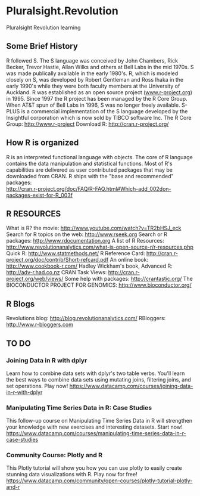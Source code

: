 # Pluralsight.Revolution
Pluralsight Revolution learning

## Some Brief History

R followed S. The S language was conceived by John Chambers, Rick Becker,
Trevor Hastie, Allan Wilks and others at Bell Labs in the mid 1970s. 
S was made publically available in the early 1980's. R, which is modeled closely on S,
was developed by Robert Gentleman and Ross Ihaka in the early 
1990's while they were both faculty members at the University of Auckland. 
R was established as an open source project (www.r-project.org) in 1995. 
Since 1997 the R project has been managed by the R Core Group. 
When AT&T spun of Bell Labs in 1996, S was no longer freely available. 
S-PLUS is a commercial implementation of the S language developed by the 
Insightful corporation which is now sold by TIBCO software Inc.
The R Core Group: http://www.r-project
Download R: http://cran.r-project.org/

## How R is organized

R is an interpreted functional language with objects. The core of R language contains the
data manipulation and statistical functions.
Most of R's capabilities are delivered as user contributed packages that may be downloaded from CRAN.
R ships with the "base and recommended" packages:   
http://cran.r-project.org/doc/FAQ/R-FAQ.html#Which-add_002don-packages-exist-for-R_003f

##  R RESOURCES

What is R? the movie: http://www.youtube.com/watch?v=TR2bHSJ_eck
Search for R topics on the web: http://www.rseek.org
Search or R packages: http://www.rdocumentation.org
A list of R Resources: http://www.revolutionanalytics.com/what-is-open-source-r/r-resources.php
Quick R: http://www.statmethods.net/
R Reference Card: http://cran.r-project.org/doc/contrib/Short-refcard.pdf
An online book: http://www.cookbook-r.com/
Hadley Wickham's book, Advanced R: http://adv-r.had.co.nz
CRAN Task Views: http://cran.r-project.org/web/views/
Some help with packages: http://crantastic.org/
The BIOCONDUCTOR PROJECT FOR GENOMICS: http://www.bioconductor.org/

## R Blogs

Revolutions blog: http://blog.revolutionanalytics.com/
RBloggers: http://www.r-bloggers.com

## TO DO

### Joining Data in R with dplyr

Learn how to combine data sets with dplyr's two table verbs. You'll learn the best ways to combine data sets using mutating joins, filtering joins, and set operations. Play now! 
https://www.datacamp.com/courses/joining-data-in-r-with-dplyr

### Manipulating Time Series Data in R: Case Studies

This follow-up course on Manipulating Time Series Data in R will strengthen your knowledge with new exercises and interesting datasets. Start now! https://www.datacamp.com/courses/manipulating-time-series-data-in-r-case-studies

### Community Course: Plotly and R

This Plotly tutorial will show you how you can use plotly to easily create stunning data visualizations with R. Play now for free! https://www.datacamp.com/community/open-courses/plotly-tutorial-plotly-and-r

